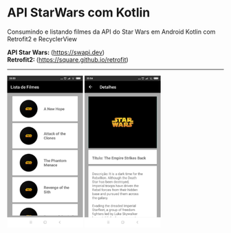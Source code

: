 # API StarWars com Kotlin
Consumindo e listando filmes da API do Star Wars em Android Kotlin com Retrofit2 e RecyclerView<br/>


<Strong>API Star Wars: </Strong>(https://swapi.dev)<br/>
<Strong>Retrofit2: </Strong>(https://square.github.io/retrofit)<br/>
<hr>
<div>
<img src="https://github.com/EwertonBello/APIStarWarsKotlin/blob/master/swapikt-1.png" width="35%">

<img src="https://github.com/EwertonBello/APIStarWarsKotlin/blob/master/swapikt-2.png" width="35%">


</div>
